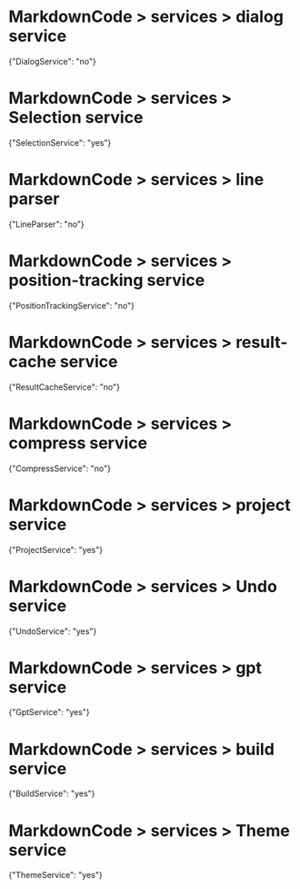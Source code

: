 # MarkdownCode > services > dialog service
{"DialogService": "no"}
# MarkdownCode > services > Selection service
{"SelectionService": "yes"}
# MarkdownCode > services > line parser
{"LineParser": "no"}
# MarkdownCode > services > position-tracking service
{"PositionTrackingService": "no"}
# MarkdownCode > services > result-cache service
{"ResultCacheService": "no"}
# MarkdownCode > services > compress service
{"CompressService": "no"}
# MarkdownCode > services > project service
{"ProjectService": "yes"}
# MarkdownCode > services > Undo service
{"UndoService": "yes"}
# MarkdownCode > services > gpt service
{"GptService": "yes"}
# MarkdownCode > services > build service
{"BuildService": "yes"}
# MarkdownCode > services > Theme service
{"ThemeService": "yes"}
